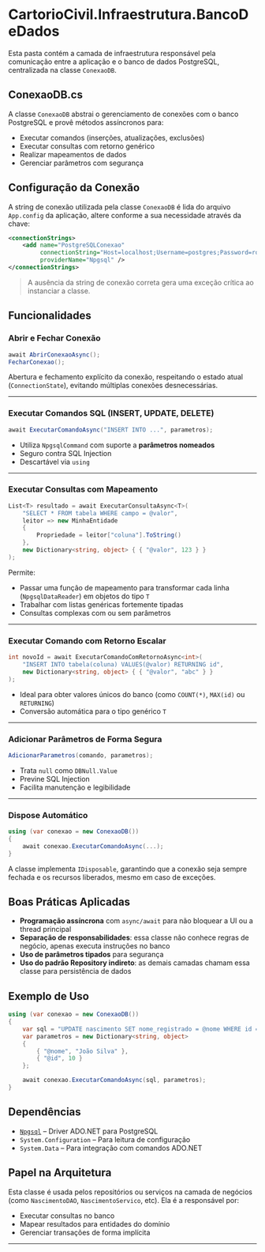 #  CartorioCivil.Infraestrutura.BancoDeDados

Esta pasta contém a camada de infraestrutura responsável pela comunicação entre a aplicação e o banco de dados PostgreSQL, centralizada na classe `ConexaoDB`.

## ConexaoDB.cs

A classe `ConexaoDB` abstrai o gerenciamento de conexões com o banco PostgreSQL e provê métodos assíncronos para:

- Executar comandos (inserções, atualizações, exclusões)
- Executar consultas com retorno genérico
- Realizar mapeamentos de dados
- Gerenciar parâmetros com segurança

## Configuração da Conexão

A string de conexão utilizada pela classe `ConexaoDB` é lida do arquivo `App.config` da aplicação, altere conforme a sua necessidade através da chave:

```xml
<connectionStrings>
	<add name="PostgreSQLConexao"
		 connectionString="Host=localhost;Username=postgres;Password=root;Database=cartoriocivil"
		 providerName="Npgsql" />
</connectionStrings>
```

> A ausência da string de conexão correta gera uma exceção crítica ao instanciar a classe.

##  Funcionalidades

### Abrir e Fechar Conexão

```csharp
await AbrirConexaoAsync();
FecharConexao();
```

Abertura e fechamento explícito da conexão, respeitando o estado atual (`ConnectionState`), evitando múltiplas conexões desnecessárias.

---

### Executar Comandos SQL (INSERT, UPDATE, DELETE)

```csharp
await ExecutarComandoAsync("INSERT INTO ...", parametros);
```

- Utiliza `NpgsqlCommand` com suporte a **parâmetros nomeados**
- Seguro contra SQL Injection
- Descartável via `using`

---

### Executar Consultas com Mapeamento

```csharp
List<T> resultado = await ExecutarConsultaAsync<T>(
    "SELECT * FROM tabela WHERE campo = @valor",
    leitor => new MinhaEntidade
    {
        Propriedade = leitor["coluna"].ToString()
    },
    new Dictionary<string, object> { { "@valor", 123 } }
);
```

Permite:
- Passar uma função de mapeamento para transformar cada linha (`NpgsqlDataReader`) em objetos do tipo `T`
- Trabalhar com listas genéricas fortemente tipadas
- Consultas complexas com ou sem parâmetros

---

### Executar Comando com Retorno Escalar

```csharp
int novoId = await ExecutarComandoComRetornoAsync<int>(
    "INSERT INTO tabela(coluna) VALUES(@valor) RETURNING id",
    new Dictionary<string, object> { { "@valor", "abc" } }
);
```

- Ideal para obter valores únicos do banco (como `COUNT(*)`, `MAX(id)` ou `RETURNING`)
- Conversão automática para o tipo genérico `T`

---

### Adicionar Parâmetros de Forma Segura

```csharp
AdicionarParametros(comando, parametros);
```

- Trata `null` como `DBNull.Value`
- Previne SQL Injection
- Facilita manutenção e legibilidade

---

### Dispose Automático

```csharp
using (var conexao = new ConexaoDB())
{
    await conexao.ExecutarComandoAsync(...);
}
```

A classe implementa `IDisposable`, garantindo que a conexão seja sempre fechada e os recursos liberados, mesmo em caso de exceções.

## Boas Práticas Aplicadas

- **Programação assíncrona** com `async/await` para não bloquear a UI ou a thread principal
- **Separação de responsabilidades**: essa classe não conhece regras de negócio, apenas executa instruções no banco
- **Uso de parâmetros tipados** para segurança
- **Uso do padrão Repository indireto**: as demais camadas chamam essa classe para persistência de dados

## Exemplo de Uso

```csharp
using (var conexao = new ConexaoDB())
{
    var sql = "UPDATE nascimento SET nome_registrado = @nome WHERE id = @id";
    var parametros = new Dictionary<string, object>
    {
        { "@nome", "João Silva" },
        { "@id", 10 }
    };

    await conexao.ExecutarComandoAsync(sql, parametros);
}
```

## Dependências

- [`Npgsql`](https://www.npgsql.org/) – Driver ADO.NET para PostgreSQL
- `System.Configuration` – Para leitura de configuração
- `System.Data` – Para integração com comandos ADO.NET

##  Papel na Arquitetura

Esta classe é usada pelos repositórios ou serviços na camada de negócios (como `NascimentoDAO`, `NascimentoServico`, etc). Ela é a responsável por:

- Executar consultas no banco
- Mapear resultados para entidades do domínio
- Gerenciar transações de forma implícita

---

